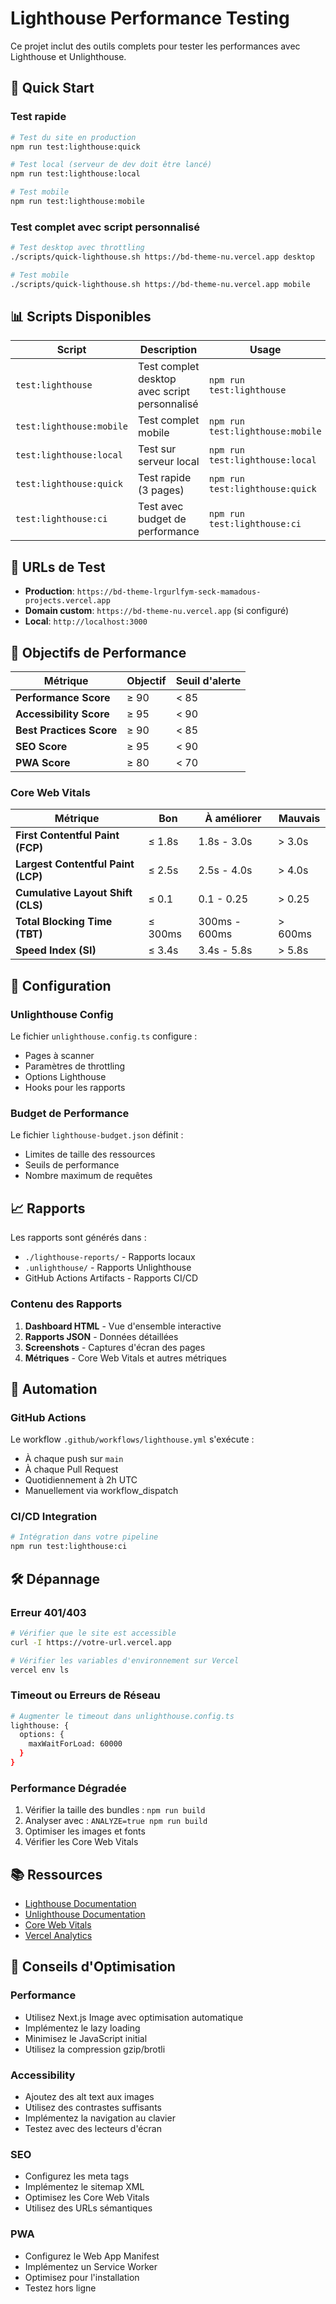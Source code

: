 # Lighthouse Performance Testing

Ce projet inclut des outils complets pour tester les performances avec Lighthouse et Unlighthouse.

## 🚀 Quick Start

### Test rapide
```bash
# Test du site en production
npm run test:lighthouse:quick

# Test local (serveur de dev doit être lancé)
npm run test:lighthouse:local

# Test mobile
npm run test:lighthouse:mobile
```

### Test complet avec script personnalisé
```bash
# Test desktop avec throttling
./scripts/quick-lighthouse.sh https://bd-theme-nu.vercel.app desktop

# Test mobile
./scripts/quick-lighthouse.sh https://bd-theme-nu.vercel.app mobile
```

## 📊 Scripts Disponibles

| Script | Description | Usage |
|--------|-------------|-------|
| `test:lighthouse` | Test complet desktop avec script personnalisé | `npm run test:lighthouse` |
| `test:lighthouse:mobile` | Test complet mobile | `npm run test:lighthouse:mobile` |
| `test:lighthouse:local` | Test sur serveur local | `npm run test:lighthouse:local` |
| `test:lighthouse:quick` | Test rapide (3 pages) | `npm run test:lighthouse:quick` |
| `test:lighthouse:ci` | Test avec budget de performance | `npm run test:lighthouse:ci` |

## 📱 URLs de Test

- **Production**: `https://bd-theme-lrgurlfym-seck-mamadous-projects.vercel.app`
- **Domain custom**: `https://bd-theme-nu.vercel.app` (si configuré)
- **Local**: `http://localhost:3000`

## 🎯 Objectifs de Performance

| Métrique | Objectif | Seuil d'alerte |
|----------|----------|----------------|
| **Performance Score** | ≥ 90 | < 85 |
| **Accessibility Score** | ≥ 95 | < 90 |
| **Best Practices Score** | ≥ 90 | < 85 |
| **SEO Score** | ≥ 95 | < 90 |
| **PWA Score** | ≥ 80 | < 70 |

### Core Web Vitals

| Métrique | Bon | À améliorer | Mauvais |
|----------|-----|-------------|---------|
| **First Contentful Paint (FCP)** | ≤ 1.8s | 1.8s - 3.0s | > 3.0s |
| **Largest Contentful Paint (LCP)** | ≤ 2.5s | 2.5s - 4.0s | > 4.0s |
| **Cumulative Layout Shift (CLS)** | ≤ 0.1 | 0.1 - 0.25 | > 0.25 |
| **Total Blocking Time (TBT)** | ≤ 300ms | 300ms - 600ms | > 600ms |
| **Speed Index (SI)** | ≤ 3.4s | 3.4s - 5.8s | > 5.8s |

## 🔧 Configuration

### Unlighthouse Config
Le fichier `unlighthouse.config.ts` configure :
- Pages à scanner
- Paramètres de throttling
- Options Lighthouse
- Hooks pour les rapports

### Budget de Performance
Le fichier `lighthouse-budget.json` définit :
- Limites de taille des ressources
- Seuils de performance
- Nombre maximum de requêtes

## 📈 Rapports

Les rapports sont générés dans :
- `./lighthouse-reports/` - Rapports locaux
- `.unlighthouse/` - Rapports Unlighthouse
- GitHub Actions Artifacts - Rapports CI/CD

### Contenu des Rapports

1. **Dashboard HTML** - Vue d'ensemble interactive
2. **Rapports JSON** - Données détaillées
3. **Screenshots** - Captures d'écran des pages
4. **Métriques** - Core Web Vitals et autres métriques

## 🤖 Automation

### GitHub Actions
Le workflow `.github/workflows/lighthouse.yml` s'exécute :
- À chaque push sur `main`
- À chaque Pull Request
- Quotidiennement à 2h UTC
- Manuellement via workflow_dispatch

### CI/CD Integration
```bash
# Intégration dans votre pipeline
npm run test:lighthouse:ci
```

## 🛠️ Dépannage

### Erreur 401/403
```bash
# Vérifier que le site est accessible
curl -I https://votre-url.vercel.app

# Vérifier les variables d'environnement sur Vercel
vercel env ls
```

### Timeout ou Erreurs de Réseau
```bash
# Augmenter le timeout dans unlighthouse.config.ts
lighthouse: {
  options: {
    maxWaitForLoad: 60000
  }
}
```

### Performance Dégradée
1. Vérifier la taille des bundles : `npm run build`
2. Analyser avec : `ANALYZE=true npm run build`
3. Optimiser les images et fonts
4. Vérifier les Core Web Vitals

## 📚 Ressources

- [Lighthouse Documentation](https://developers.google.com/web/tools/lighthouse)
- [Unlighthouse Documentation](https://unlighthouse.dev/)
- [Core Web Vitals](https://web.dev/vitals/)
- [Vercel Analytics](https://vercel.com/analytics)

## 🎯 Conseils d'Optimisation

### Performance
- Utilisez Next.js Image avec optimisation automatique
- Implémentez le lazy loading
- Minimisez le JavaScript initial
- Utilisez la compression gzip/brotli

### Accessibility
- Ajoutez des alt text aux images
- Utilisez des contrastes suffisants
- Implémentez la navigation au clavier
- Testez avec des lecteurs d'écran

### SEO
- Configurez les meta tags
- Implémentez le sitemap XML
- Optimisez les Core Web Vitals
- Utilisez des URLs sémantiques

### PWA
- Configurez le Web App Manifest
- Implémentez un Service Worker
- Optimisez pour l'installation
- Testez hors ligne